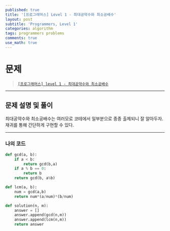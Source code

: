 ```yaml
---
published: true
title: '[프로그래머스] Level 1 - 최대공약수와 최소공배수'
layout: post
subtitle: 'Programmers, Level 1'
categories: algorithm
tags: programmers problems
comments: true
use_math: true
---
```


# **문제**

> [`[프로그래머스] level 1 - 최대공약수와 최소공배수`](https://school.programmers.co.kr/learn/courses/30/lessons/12940)

---
## **문제 설명 및 풀이**

최대공약수와 최소공배수는 여러모로 코테에서 일부분으로 종종 출제되니 잘 알아두자. 재귀를 통해 간단하게 구현할 수 있다.

---
### 나의 코드
```python
def gcd(a, b):
    if a < b:
        return gcd(b,a)
    if a % b == 0:
        return b
    return gcd(b, a%b)

def lcm(a, b):
    num = gcd(a,b)
    return num*(a/num)*(b/num)

def solution(n, m):
    answer = []
    answer.append(gcd(n,m))
    answer.append(lcm(n,m))
    return answer
```
